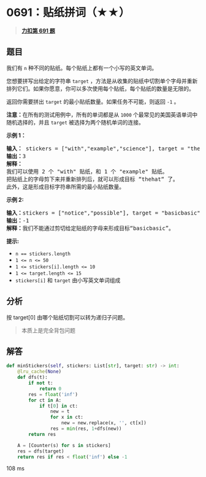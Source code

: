 # 0691：贴纸拼词（★★）


> <u>**[力扣第 691 题](https://leetcode.cn/problems/stickers-to-spell-word/)**</u>

## 题目

<p>我们有 <code>n</code> 种不同的贴纸。每个贴纸上都有一个小写的英文单词。</p>

<p>您想要拼写出给定的字符串 <code>target</code> ，方法是从收集的贴纸中切割单个字母并重新排列它们。如果你愿意，你可以多次使用每个贴纸，每个贴纸的数量是无限的。</p>

<p>返回你需要拼出 <code>target</code> 的最小贴纸数量。如果任务不可能，则返回 <code>-1</code> 。</p>

<p><strong>注意：</strong>在所有的测试用例中，所有的单词都是从 <code>1000</code> 个最常见的美国英语单词中随机选择的，并且 <code>target</code> 被选择为两个随机单词的连接。</p>



<p><strong>示例 1：</strong></p>

<pre>
<strong>输入：</strong> stickers = ["with","example","science"], target = "thehat"
<b>输出：</b>3
<strong>解释：
</strong>我们可以使用 2 个 "with" 贴纸，和 1 个 "example" 贴纸。
把贴纸上的字母剪下来并重新排列后，就可以形成目标 “thehat“ 了。
此外，这是形成目标字符串所需的最小贴纸数量。
</pre>

<p><strong>示例 2:</strong></p>

<pre>
<b>输入：</b>stickers = ["notice","possible"], target = "basicbasic"
<b>输出：</b>-1
<strong>解释：</strong>我们不能通过剪切给定贴纸的字母来形成目标“basicbasic”。</pre>



<p><strong>提示:</strong></p>

<ul>
<li><code>n == stickers.length</code></li>
<li><code>1 &lt;= n &lt;= 50</code></li>
<li><code>1 &lt;= stickers[i].length &lt;= 10</code></li>
<li><code>1 &lt;= target.length &lt;= 15</code></li>
<li><code>stickers[i]</code> 和 <code>target</code> 由小写英文单词组成</li>
</ul>


## 分析

按 target[0] 由哪个贴纸切割可以转为递归子问题。

>本质上是完全背包问题

## 解答

```python
def minStickers(self, stickers: List[str], target: str) -> int:
    @lru_cache(None)
    def dfs(t):
        if not t:
            return 0
        res = float('inf')
        for ct in A:
            if t[0] in ct:
                new = t
                for x in ct:
                    new = new.replace(x, '', ct[x])
                res = min(res, 1+dfs(new))
        return res

    A = [Counter(s) for s in stickers]
    res = dfs(target)
    return res if res < float('inf') else -1
```
108 ms

